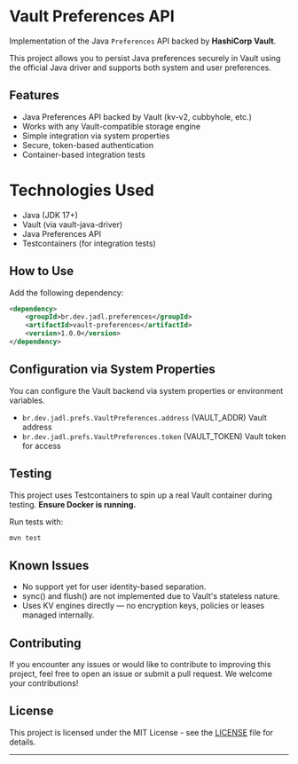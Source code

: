 # Vault Preferences API
Implementation of the Java `Preferences` API backed by **HashiCorp Vault**.

This project allows you to persist Java preferences securely in Vault using the official Java driver and supports both system and user preferences.

## Features

- Java Preferences API backed by Vault (kv-v2, cubbyhole, etc.)
- Works with any Vault-compatible storage engine
- Simple integration via system properties
- Secure, token-based authentication
- Container-based integration tests

# Technologies Used

- Java (JDK 17+)
- Vault (via vault-java-driver)
- Java Preferences API
- Testcontainers (for integration tests)

## How to Use
Add the following dependency:

```xml
<dependency>
    <groupId>br.dev.jadl.preferences</groupId>
    <artifactId>vault-preferences</artifactId>
    <version>1.0.0</version>
</dependency>
```

## Configuration via System Properties

You can configure the Vault backend via system properties or environment variables.

- `br.dev.jadl.prefs.VaultPreferences.address`	(VAULT_ADDR) Vault address
- `br.dev.jadl.prefs.VaultPreferences.token` (VAULT_TOKEN) Vault token for access

## Testing
This project uses Testcontainers to spin up a real Vault container during testing. **Ensure Docker is running.**

Run tests with:

```bash
mvn test
```

## Known Issues

- No support yet for user identity-based separation.
- sync() and flush() are not implemented due to Vault's stateless nature.
- Uses KV engines directly — no encryption keys, policies or leases managed internally.


## **Contributing**

If you encounter any issues or would like to contribute to improving this project, feel free to open an issue or submit
a pull request. We welcome your contributions!

## **License**

This project is licensed under the MIT License - see the [LICENSE](LICENSE) file for details.

---
